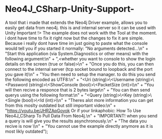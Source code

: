 # Neo4J_CSharp-Unity-Support-
A tool that i made that extends the Neo4j Driver example, allows you to easily get data from neo4j. this is and internal server so it can be used with Unity
Important !> The example does not work with the Tool at the moment. i dont have time to fix it right now but the changes to fix it are simple.
Because i really dont have time im just going to paste what the console would tell you if you started it normally:
"No arguments detected...\n" +
"Start this application (via System.Diagnostics or other means) with the following argument:\n" +
"<port number>,<whether you want to console to show the login details on the screen (true or false)>\n" +
"Once you do this, you can then connect to the internal server (tcp socket bound to loopback and the port you gave it)\n" +
"You then need to setup the manager. to do this you send the following encoded as UTF8:\n" +
"<Uri (string)>\\<Username (string)>\\<Password (string)>\\<ShowConsole (bool)>\\<PacketSize (int)>\\\n" +
"You will then recive a responce that is 2 bytes large\n" +
"You can then send querys using the following format:\n" +
"<Query (string)>\\<Key (string)>\\<Single (bool)>\\<Id (int)>\\\n" +
"Theres alot more information you can get from this moslty outdated but still important video:\n" +
"https://youtu.be/JHRZApGovok Or if your linkaphobic: How To Use Neo4J_CSharp To Pull Data From Neo4j.\n" +
"IMPORTANT! when you send a query is will give you the results asynchronously.\n" +
"The data you recive is now <The Data>\\<The ID Of The Query>\n" +
"You cannot use the example directly anymore as it is most likly outdated");
